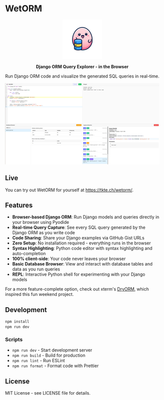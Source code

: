 # WetORM

<div align="center">
  <img src="misc/logo_medium.png" alt="WetORM Logo" width="128" height="128">
  
  **Django ORM Query Explorer - in the Browser**
  
  Run Django ORM code and visualize the generated SQL queries in real-time.
</div>

![WetORM Screenshot](misc/screenshot_1.png)

## Live

You can try out WetORM for yourself at https://tkte.ch/wetorm/.

## Features

- **Browser-based Django ORM**: Run Django models and queries directly in your browser using Pyodide
- **Real-time Query Capture**: See every SQL query generated by the Django ORM as you write code
- **Code Sharing**: Share your Django examples via GitHub Gist URLs
- **Zero Setup**: No installation required - everything runs in the browser
- **Syntax Highlighting**: Python code editor with syntax highlighting and auto-completion
- **100% client-side**: Your code never leaves your browser
- **Basic Database Browser**: View and interact with database tables and data as you run queries
- **REPL**: Interactive Python shell for experimenting with your Django models

For a more feature-complete option, check out xterm's [DryORM][], which
inspired this fun weekend project.

## Development

```bash
npm install
npm run dev
```

### Scripts

- `npm run dev` - Start development server
- `npm run build` - Build for production
- `npm run lint` - Run ESLint
- `npm run format` - Format code with Prettier

## License

MIT License - see LICENSE file for details.

[DryORM]: https://github.com/omaraboumrad/dryorm
